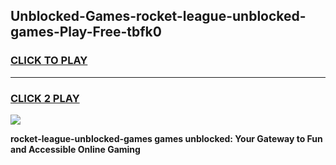 
## Unblocked-Games-rocket-league-unblocked-games-Play-Free-tbfk0
<h3>
<a href="https://premium76.site?title=rocket-league-unblocked-games&ref=19M">CLICK TO PLAY</a></h3>
<hr>

<h3>
<a href="https://premium76.site?title=rocket-league-unblocked-games&ref=19M">CLICK 2 PLAY</a>
  
</h3>

<a href="https://premium76.site?title=rocket-league-unblocked-games&ref=19M"><img src="https://clearcache.store/games.png"></a>


**rocket-league-unblocked-games games unblocked: Your Gateway to Fun and Accessible Online Gaming**
